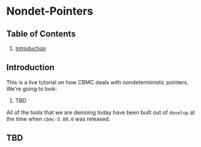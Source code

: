 # Nondet-Pointers

## Table of Contents

1. [Introduction](##Introduction)

## Introduction

This is a live tutorial on how CBMC deals with nondeterministic pointers.
We're going to look:

1. TBD

All of the tools that we are demoing today have been built out of `develop`
at the time when `cbmc-5.88.0` was released.

## TBD
